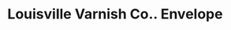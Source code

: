 ---
doi: 10.7916/D8Q25B7D
date_other: '1899'
date_other_textual: '1899'
form: printed ephemera
genre:
- Envelopes
name:
- Louisville Varnish Co.
object_in_context_url: https://biggert.cul.columbia.edu/items/view/ave_biggert_00317
subject_hierarchical_geographic:
- Louisville, Kentucky, United States
subject_name:
- Louisville Varnish Co.
title: Louisville Varnish Co.. Envelope
sort_title: Louisville Varnish Co.. Envelope
call_number: ave_biggert_00317
coordinates:
- 38.22533333333334,-85.74166666666667
pid: ave_biggert_00317
identifiers: ave_biggert_00317
thumbnail: https://derivativo-1.library.columbia.edu/iiif/2/ldpd:344224/full/!256,256/0/native.jpg
permalink: /biggert/ave_biggert_00317/
layout: iiif-image-page
---